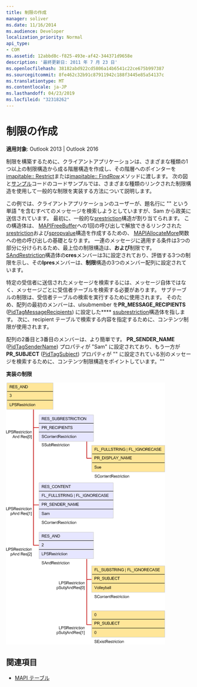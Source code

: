 ```yaml
---
title: 制限の作成
manager: soliver
ms.date: 11/16/2014
ms.audience: Developer
localization_priority: Normal
api_type:
- COM
ms.assetid: 12abbd8c-f825-493e-af42-344371d9658e
description: '最終更新日: 2011 年 7 月 23 日'
ms.openlocfilehash: 38182abd922cd5806a14b6541c22ce675b997387
ms.sourcegitcommit: 8fe462c32b91c87911942c188f3445e85a54137c
ms.translationtype: MT
ms.contentlocale: ja-JP
ms.lasthandoff: 04/23/2019
ms.locfileid: "32318262"
---
```

# <a name="building-a-restriction"></a>制限の作成

**適用対象**: Outlook 2013 | Outlook 2016 
  
制限を構築するために、クライアントアプリケーションは、さまざまな種類の1つ以上の制限構造から成る階層構造を作成し、その階層へのポインターを[imapitable:: Restrict](imapitable-restrict.md)または[imapitable:: FindRow](imapitable-findrow.md)メソッドに渡します。 次の図と[サンプル](sample-restriction-code.md)コードのコードサンプルでは、さまざまな種類のリンクされた制限構造を使用して一般的な制限を実装する方法について説明します。 

この例では、クライアントアプリケーションのユーザーが、題名行に "" という単語 "を含むすべてのメッセージを検索しようとしていますが、Sam から政美に送信されています。 最初に、一般的な[srestriction](srestriction.md)構造が割り当てられます。 この構造体は、 [MAPIFreeBuffer](mapifreebuffer.md)への1回の呼び出しで解放できるリンクされた[srestriction](srestriction.md)および[spropvalue](spropvalue.md)構造を作成するための、 [MAPIAllocateMore](mapiallocatemore.md)関数への他の呼び出しの基礎となります。 一連のメッセージに適用する条件は3つの部分に分けられるため、最上位の制限構造は、**および**制限です。 [SAndRestriction](sandrestriction.md)構造体の**cres**メンバーは3に設定されており、評価する3つの制限を示し、その**lpres**メンバーは、**制限**構造の3つのメンバー配列に設定されています。 
  
特定の受信者に送信されたメッセージを検索するには、メッセージ自体ではなく、メッセージごとに受信者テーブルを検索する必要があります。 サブテーブルの制限は、受信者テーブルの検索を実行するために使用されます。 そのため、配列の最初のメンバーは、ulsubmember を**PR_MESSAGE_RECIPIENTS** ([PidTagMessageRecipients](pidtagmessagerecipients-canonical-property.md)) に設定した**** [ssubrestriction](ssubrestriction.md)構造体を指します。 次に、recipient テーブルで検索する内容を指定するために、コンテンツ制限が使用されます。 
  
配列の2番目と3番目のメンバーは、より簡単です。 **PR_SENDER_NAME** ([PidTagSenderName](pidtagsendername-canonical-property.md)) プロパティが "Sam" に設定されており、もう一方が**PR_SUBJECT** ([PidTagSubject](pidtagsubject-canonical-property.md)) プロパティが "" に設定されている別のメッセージを検索するために、コンテンツ制限構造をポイントしています。""
  
**実装の制限**
  
![制限の実装](media/amapi_61.gif "制限の実装")
  
## <a name="see-also"></a>関連項目

- [MAPI テーブル](mapi-tables.md)

